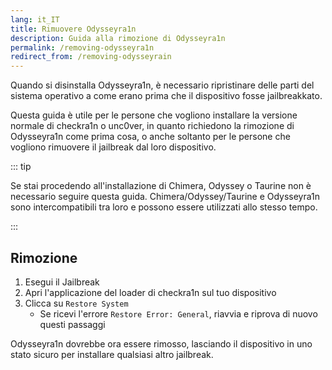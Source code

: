 ```yaml
---
lang: it_IT
title: Rimuovere Odysseyra1n
description: Guida alla rimozione di Odysseyra1n
permalink: /removing-odysseyra1n
redirect_from: /removing-odysseyrain
---
```


Quando si disinstalla Odysseyra1n, è necessario ripristinare delle parti del sistema operativo a come erano prima che il dispositivo fosse jailbreakkato.

Questa guida è utile per le persone che vogliono installare la versione normale di checkra1n o unc0ver, in quanto richiedono la rimozione di Odysseyra1n come prima cosa, o anche soltanto per le persone che vogliono rimuovere il jailbreak dal loro dispositivo.

::: tip

Se stai procedendo all'installazione di Chimera, Odyssey o Taurine non è necessario seguire questa guida. Chimera/Odyssey/Taurine e Odysseyra1n sono intercompatibili tra loro e possono essere utilizzati allo stesso tempo.

:::

## Rimozione

1. Esegui il Jailbreak
1. Apri l'applicazione del loader di checkra1n sul tuo dispositivo
1. Clicca su `Restore System`
    - Se ricevi l'errore `Restore Error: General`, riavvia e riprova di nuovo questi passaggi

Odysseyra1n dovrebbe ora essere rimosso, lasciando il dispositivo in uno stato sicuro per installare qualsiasi altro jailbreak.
